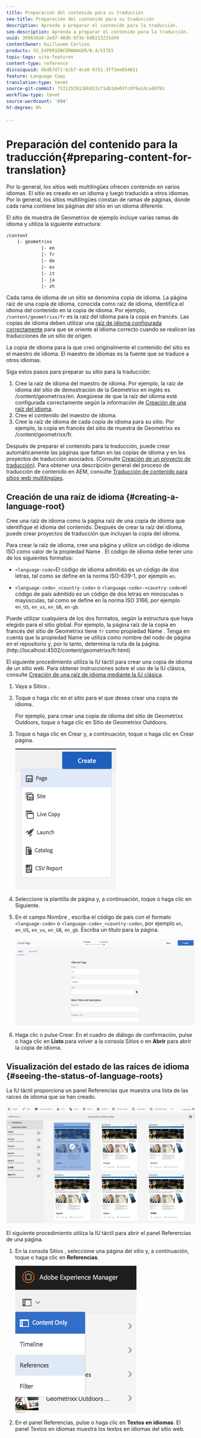 ```yaml
---
title: Preparación del contenido para su traducción
seo-title: Preparación del contenido para su traducción
description: Aprenda a preparar el contenido para la traducción.
seo-description: Aprenda a preparar el contenido para la traducción.
uuid: 369630a8-2ed7-48db-973e-bd8213231d49
contentOwner: Guillaume Carlino
products: SG_EXPERIENCEMANAGER/6.4/SITES
topic-tags: site-features
content-type: reference
discoiquuid: 8bd67d71-bcb7-4ca0-9751-3ff3ee054011
feature: Language Copy
translation-type: tm+mt
source-git-commit: 75312539136bb53cf1db1de03fc0f9a1dca49791
workflow-type: tm+mt
source-wordcount: '694'
ht-degree: 0%

---
```



# Preparación del contenido para la traducción{#preparing-content-for-translation}

Por lo general, los sitios web multilingües ofrecen contenido en varios idiomas. El sitio es creado en un idioma y luego traducido a otros idiomas. Por lo general, los sitios multilingües constan de ramas de páginas, donde cada rama contiene las páginas del sitio en un idioma diferente.

El sitio de muestra de Geometrixx de ejemplo incluye varias ramas de idioma y utiliza la siguiente estructura:

```xml
/content
    |- geometrixx
             |- en
             |- fr
             |- de
             |- es
             |- it
             |- ja
             |- zh
```

Cada rama de idioma de un sitio se denomina copia de idioma. La página raíz de una copia de idioma, conocida como raíz de idioma, identifica el idioma del contenido en la copia de idioma. Por ejemplo, `/content/geometrixx/fr` es la raíz del idioma para la copia en francés. Las copias de idioma deben utilizar una [raíz de idioma configurada correctamente](/help/sites-administering/tc-prep.md#creating-a-language-root) para que se oriente al idioma correcto cuando se realicen las traducciones de un sitio de origen.

La copia de idioma para la que creó originalmente el contenido del sitio es el maestro de idioma. El maestro de idiomas es la fuente que se traduce a otros idiomas.

Siga estos pasos para preparar su sitio para la traducción:

1. Cree la raíz de idioma del maestro de idioma. Por ejemplo, la raíz de idioma del sitio de demostración de la Geometrixx en inglés es /content/geometrixx/en. Asegúrese de que la raíz del idioma esté configurada correctamente según la información de [Creación de una raíz del idioma](/help/sites-administering/tc-prep.md#creating-a-language-root).
1. Cree el contenido del maestro de idioma.
1. Cree la raíz de idioma de cada copia de idioma para su sitio. Por ejemplo, la copia en francés del sitio de muestra de Geometrixx es /content/geometrixx/fr.

Después de preparar el contenido para la traducción, puede crear automáticamente las páginas que faltan en las copias de idioma y en los proyectos de traducción asociados. (Consulte [Creación de un proyecto de traducción](/help/sites-administering/tc-manage.md)). Para obtener una descripción general del proceso de traducción de contenido en AEM, consulte [Traducción de contenido para sitios web multilingües](/help/sites-administering/translation.md).

## Creación de una raíz de idioma {#creating-a-language-root}

Cree una raíz de idioma como la página raíz de una copia de idioma que identifique el idioma del contenido. Después de crear la raíz del idioma, puede crear proyectos de traducción que incluyan la copia del idioma.

Para crear la raíz de idioma, cree una página y utilice un código de idioma ISO como valor de la propiedad Name . El código de idioma debe tener uno de los siguientes formatos:

* `<language-code>`El código de idioma admitido es un código de dos letras, tal como se define en la norma ISO-639-1, por ejemplo  `en`.

* `<language-code>_<country-code>` o  `<language-code>-<country-code>`el código de país admitido es un código de dos letras en minúsculas o mayúsculas, tal como se define en la norma ISO 3166, por ejemplo  `en_US`,  `en_us`,  `en_GB`,  `en-gb`.

Puede utilizar cualquiera de los dos formatos, según la estructura que haya elegido para el sitio global.  Por ejemplo, la página raíz de la copia en francés del sitio de Geometrixx tiene `fr` como propiedad Name . Tenga en cuenta que la propiedad Name se utiliza como nombre del nodo de página en el repositorio y, por lo tanto, determina la ruta de la página. (http://localhost:4502/content/geometrixx/fr.html)

El siguiente procedimiento utiliza la IU táctil para crear una copia de idioma de un sitio web. Para obtener instrucciones sobre el uso de la IU clásica, consulte [Creación de una raíz de idioma mediante la IU clásica](/help/sites-administering/tc-lroot-classic.md).

1. Vaya a Sitios .
1. Toque o haga clic en el sitio para el que desea crear una copia de idioma.

   Por ejemplo, para crear una copia de idioma del sitio de Geometrixx Outdoors, toque o haga clic en Sitio de Geometrixx Outdoors.

1. Toque o haga clic en Crear y, a continuación, toque o haga clic en Crear página.

   ![imagen_1-21](assets/chlimage_1-21.png)

1. Seleccione la plantilla de página y, a continuación, toque o haga clic en Siguiente.
1. En el campo Nombre , escriba el código de país con el formato `<language-code>` o `<language-code>_<country-code>`, por ejemplo `en`, `en_US`, `en_us`, `en_GB`, `en_gb`. Escriba un título para la página.

   ![imagen_1-22](assets/chlimage_1-22.png)

1. Haga clic o pulse Crear. En el cuadro de diálogo de confirmación, pulse o haga clic en **Listo** para volver a la consola Sitios o en **Abrir** para abrir la copia de idioma.

## Visualización del estado de las raíces de idioma {#seeing-the-status-of-language-roots}

La IU táctil proporciona un panel Referencias que muestra una lista de las raíces de idioma que se han creado.

![imagen_1-23](assets/chlimage_1-23.png)

El siguiente procedimiento utiliza la IU táctil para abrir el panel Referencias de una página.

1. En la consola Sitios , seleccione una página del sitio y, a continuación, toque o haga clic en **Referencias**.

   ![imagen_1-24](assets/chlimage_1-24.png)

1. En el panel Referencias, pulse o haga clic en **Textos en idiomas**. El panel Textos en idiomas muestra los textos en idiomas del sitio web.

